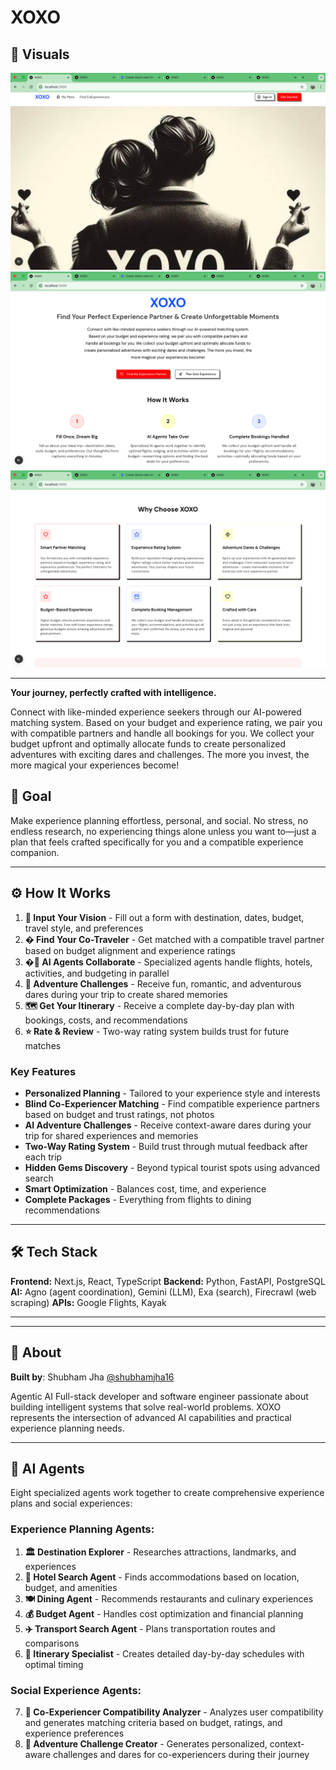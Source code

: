 #  XOXO


## 📸 Visuals

![Image](https://github.com/shubhamjha16/XOXO/blob/main/Screenshot%202025-08-02%20at%2011.26.06%20AM.png)
![Image](https://github.com/shubhamjha16/XOXO/blob/main/Screenshot%202025-08-02%20at%2011.28.14%20AM.png)
![Image](https://github.com/shubhamjha16/XOXO/blob/main/Screenshot%202025-08-02%20at%2011.28.27%20AM.png)


---
**Your journey, perfectly crafted with intelligence.**

Connect with like-minded experience seekers through our AI-powered matching system. Based on your budget and experience rating, we pair you with compatible partners and handle all bookings for you. We collect your budget upfront and optimally allocate funds to create personalized adventures with exciting dares and challenges. The more you invest, the more magical your experiences become!



## 🎯 Goal

Make experience planning effortless, personal, and social. No stress, no endless research, no experiencing things alone unless you want to—just a plan that feels crafted specifically for you and a compatible experience companion.

---

## ⚙️ How It Works

1. **🎯 Input Your Vision** - Fill out a form with destination, dates, budget, travel style, and preferences
2. **� Find Your Co-Traveler** - Get matched with a compatible travel partner based on budget alignment and experience ratings
3. **�🤖 AI Agents Collaborate** - Specialized agents handle flights, hotels, activities, and budgeting in parallel
4. **🎲 Adventure Challenges** - Receive fun, romantic, and adventurous dares during your trip to create shared memories
5. **🗺️ Get Your Itinerary** - Receive a complete day-by-day plan with bookings, costs, and recommendations
6. **⭐ Rate & Review** - Two-way rating system builds trust for future matches

### Key Features
- **Personalized Planning** - Tailored to your experience style and interests
- **Blind Co-Experiencer Matching** - Find compatible experience partners based on budget and trust ratings, not photos
- **AI Adventure Challenges** - Receive context-aware dares during your trip for shared experiences and memories
- **Two-Way Rating System** - Build trust through mutual feedback after each trip
- **Hidden Gems Discovery** - Beyond typical tourist spots using advanced search
- **Smart Optimization** - Balances cost, time, and experience
- **Complete Packages** - Everything from flights to dining recommendations

---

## 🛠️ Tech Stack

**Frontend:** Next.js, React, TypeScript
**Backend:** Python, FastAPI, PostgreSQL
**AI:** Agno (agent coordination), Gemini (LLM), Exa (search), Firecrawl (web scraping)
**APIs:** Google Flights, Kayak

---

---

## 👥 About

**Built by**: Shubham Jha [@shubhamjha16](https://github.com/shubhamjha16)

Agentic AI Full-stack developer and software engineer passionate about building intelligent systems that solve real-world problems. XOXO represents the intersection of advanced AI capabilities and practical experience planning needs.



---

## 🤖 AI Agents

Eight specialized agents work together to create comprehensive experience plans and social experiences:

### **Experience Planning Agents:**
1. **🏛️ Destination Explorer** - Researches attractions, landmarks, and experiences
2. **🏨 Hotel Search Agent** - Finds accommodations based on location, budget, and amenities
3. **🍽️ Dining Agent** - Recommends restaurants and culinary experiences
4. **💰 Budget Agent** - Handles cost optimization and financial planning
5. **✈️ Transport Search Agent** - Plans transportation routes and comparisons
6. **📅 Itinerary Specialist** - Creates detailed day-by-day schedules with optimal timing

### **Social Experience Agents:**
7. **🤝 Co-Experiencer Compatibility Analyzer** - Analyzes user compatibility and generates matching criteria based on budget, ratings, and experience preferences
8. **🎲 Adventure Challenge Creator** - Generates personalized, context-aware challenges and dares for co-experiencers during their journey
